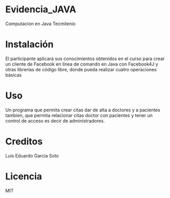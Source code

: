 # Evidencia_JAVA
Computacion en Java Tecmilenio

# Instalación
El participante aplicará sus conocimientos obtenidos en el curso para crear un cliente de Facebook en línea de comando en Java con Facebook4J y otras librerías de código libre, donde pueda realizar cuatro operaciones básicas

# Uso
Un programa que permita crear citas dar de alta a doctores y a pacientes tambien, que permita relacionar citas doctor con pacientes y tener un control de acceso es decir de administradores. 

# Creditos
Luis Eduardo Garcia Soto

# Licencia 
MIT
